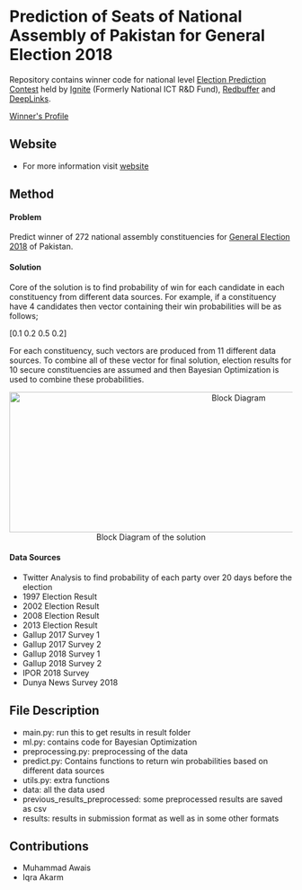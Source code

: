 # Prediction of Seats of National Assembly of Pakistan for General Election 2018
Repository contains winner code for national level [Election Prediction Contest](https://www.facebook.com/events/1841498585916176/) held by
[Ignite](ignite.org.pk) (Formerly National ICT R&D Fund), [Redbuffer](www.redbuffer.net) and [DeepLinks](http://deeplinks.pk).

[Winner's Profile](https://awaisrauf.github.io/)

## Website
- For more information visit [website]()
## Method
#### Problem 
Predict winner of 272 national assembly constituencies for [General Election 2018](https://en.wikipedia.org/wiki/Pakistani_general_election,_2018) of Pakistan. 
#### Solution
Core of the solution is to find probability of win for each candidate in each constituency
from different data sources. For example, if a constituency have 4 candidates then vector containing their win probabilities will be as follows;

[0.1 0.2 0.5 0.2]

For each constituency, such vectors are produced from 11 different data sources. To combine all of these vector for final solution, election results for 10 secure constituencies are assumed and then Bayesian Optimization is used to combine these probabilities. 
<div align="center" >
<img src="https://raw.githubusercontent.com/awaisrauf/GE2018/master/imgs/solution.png"  alt="Block Diagram" width="800" height="250" >
<figcaption> Block Diagram of the solution </figcaption>
</div>

#### Data Sources
- Twitter Analysis to find probability of each party over 20 days before the election
- 1997 Election Result
- 2002 Election Result
- 2008 Election Result
- 2013 Election Result
- Gallup 2017 Survey 1
- Gallup 2017 Survey 2
- Gallup 2018 Survey 1
- Gallup 2018 Survey 2
- IPOR 2018 Survey
- Dunya News Survey 2018

## File Description
- main.py: run this to get results in result folder
- ml.py: contains code for Bayesian Optimization
- preprocessing.py: preprocessing of the data
- predict.py: Contains functions to return win probabilities based on different data sources
- utils.py: extra functions
- data: all the data used 
- previous_results_preprocessed: some preprocessed results are saved as csv
- results: results in submission format as well as in some other formats 

## Contributions
- Muhammad Awais
- Iqra Akarm